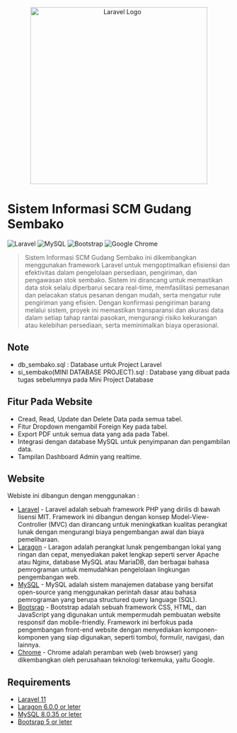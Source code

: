 <p align="center"><a href="https://laravel.com" target="_blank"><img src="https://raw.githubusercontent.com/laravel/art/master/logo-lockup/5%20SVG/2%20CMYK/1%20Full%20Color/laravel-logolockup-cmyk-red.svg" width="400" alt="Laravel Logo"></a></p>

# Sistem Informasi SCM Gudang Sembako

 ![Laravel](https://img.shields.io/badge/laravel-%23FF2D20.svg?style=for-the-badge&logo=laravel&logoColor=white)  ![MySQL](https://img.shields.io/badge/MySQL-005C84?style=for-the-badge&logo=mysql&logoColor=white) ![Bootstrap](https://img.shields.io/badge/bootstrap-%238511FA.svg?style=for-the-badge&logo=bootstrap&logoColor=white) ![Google Chrome](https://img.shields.io/badge/Google%20Chrome-4285F4?style=for-the-badge&logo=GoogleChrome&logoColor=white)
 
> Sistem Informasi SCM Gudang Sembako ini dikembangkan menggunakan framework Laravel untuk mengoptimalkan efisiensi dan efektivitas dalam pengelolaan persediaan, pengiriman, dan pengawasan stok sembako. Sistem ini dirancang untuk memastikan data stok selalu diperbarui secara real-time, memfasilitasi pemesanan dan pelacakan status pesanan dengan mudah, serta mengatur rute pengiriman yang efisien. Dengan konfirmasi pengiriman barang melalui sistem, proyek ini memastikan transparansi dan akurasi data dalam setiap tahap rantai pasokan, mengurangi risiko kekurangan atau kelebihan persediaan, serta meminimalkan biaya operasional.

## Note
- db_sembako.sql : Database untuk Project Laravel
- si_sembako(MINI DATABASE PROJECT).sql : Database yang dibuat pada tugas sebelumnya pada Mini Project Database

## Fitur Pada Website
- Cread, Read, Update dan Delete Data pada semua tabel.
- Fitur Dropdown mengambil Foreign Key pada tabel.
- Export PDF untuk semua data yang ada pada Tabel.
- Integrasi dengan database MySQL untuk penyimpanan dan pengambilan data.
- Tampilan Dashboard Admin yang realtime.

## Website

Webiste ini dibangun dengan menggunakan :
- [Laravel](https://laravel.com/docs/11.x) - Laravel adalah sebuah framework PHP yang dirilis di bawah lisensi MIT. Framework ini dibangun dengan konsep Model-View-Controller (MVC) dan dirancang untuk meningkatkan kualitas perangkat lunak dengan mengurangi biaya pengembangan awal dan biaya pemeliharaan.
- [Laragon](https://laragon.org/download/index.html) - Laragon adalah perangkat lunak pengembangan lokal yang ringan dan cepat, menyediakan paket lengkap seperti server Apache atau Nginx, database MySQL atau MariaDB, dan berbagai bahasa pemrograman untuk memudahkan pengelolaan lingkungan pengembangan web.
- [MySQL](https://www.mysql.com/) - MySQL adalah sistem manajemen database yang bersifat open-source yang menggunakan perintah dasar atau bahasa pemrograman yang berupa structured query language (SQL).
- [Bootsrap](https://getbootstrap.com/) - Bootstrap adalah sebuah framework CSS, HTML, dan JavaScript yang digunakan untuk mempermudah pembuatan website responsif dan mobile-friendly. Framework ini berfokus pada pengembangan front-end website dengan menyediakan komponen-komponen yang siap digunakan, seperti tombol, formulir, navigasi, dan lainnya.
- [Chrome](https://www.google.com/intl/id/chrome/) - Chrome adalah peramban web (web browser) yang dikembangkan oleh perusahaan teknologi terkemuka, yaitu Google.

## Requirements

- [Laravel 11](https://laravel.com/docs/11.x)
- [Laragon 6.0.0 or leter](https://laragon.org/download/index.html)
- [MySQL 8.0.35 or leter](https://dev.mysql.com/downloads/installer/) 
- [Bootsrap 5 or leter](https://getbootstrap.com/)

